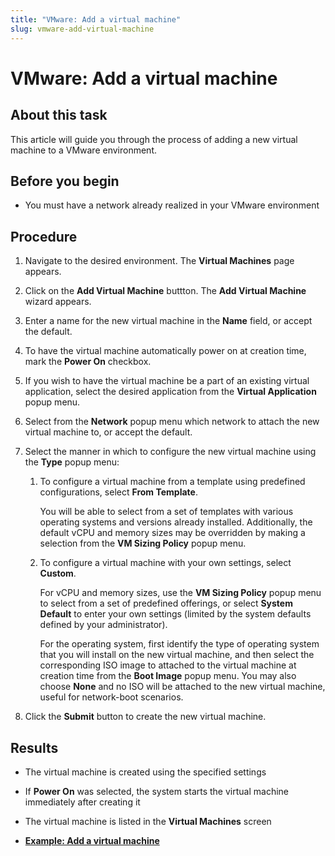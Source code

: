 ```yaml
---
title: "VMware: Add a virtual machine"
slug: vmware-add-virtual-machine
---
```


# VMware: Add a virtual machine

## About this task

This article will guide you through the process of adding a new virtual machine to a VMware environment.

## Before you begin

-   You must have a network already realized in your VMware environment

## Procedure

1.  Navigate to the desired environment. The **Virtual Machines** page appears.

2.  Click on the **Add Virtual Machine** buttton. The **Add Virtual Machine** wizard appears.

3.  Enter a name for the new virtual machine in the **Name** field, or accept the default.

4.  To have the virtual machine automatically power on at creation time, mark the **Power On** checkbox.

5.  If you wish to have the virtual machine be a part of an existing virtual application, select the desired application from the **Virtual Application** popup menu.

6.  Select from the **Network** popup menu which network to attach the new virtual machine to, or accept the default.

7.  Select the manner in which to configure the new virtual machine using the **Type** popup menu:

    1.  To configure a virtual machine from a template using predefined configurations, select **From Template**.

        You will be able to select from a set of templates with various operating systems and versions already installed. Additionally, the default vCPU and memory sizes may be overridden by making a selection from the **VM Sizing Policy** popup menu.

    2.  To configure a virtual machine with your own settings, select **Custom**.

        For vCPU and memory sizes, use the **VM Sizing Policy** popup menu to select from a set of predefined offerings, or select **System Default** to enter your own settings \(limited by the system defaults defined by your administrator\).

        For the operating system, first identify the type of operating system that you will install on the new virtual machine, and then select the corresponding ISO image to attached to the virtual machine at creation time from the **Boot Image** popup menu. You may also choose **None** and no ISO will be attached to the new virtual machine, useful for network-boot scenarios.

8.  Click the **Submit** button to create the new virtual machine.


## Results

-   The virtual machine is created using the specified settings
-   If **Power On** was selected, the system starts the virtual machine immediately after creating it
-   The virtual machine is listed in the **Virtual Machines** screen

-   **[Example: Add a virtual machine](vmware-example-add-a-virtual-machine.md)**  


